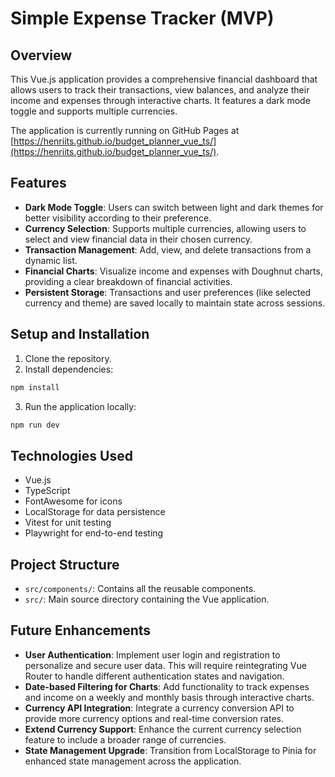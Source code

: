 # Simple Expense Tracker (MVP)


## Overview
This Vue.js application provides a comprehensive financial dashboard that allows users to track their transactions, view balances, and analyze their income and expenses through interactive charts. It features a dark mode toggle and supports multiple currencies. 

The application is currently running on GitHub Pages at [https://henriits.github.io/budget_planner_vue_ts/](https://henriits.github.io/budget_planner_vue_ts/).

## Features

- **Dark Mode Toggle**: Users can switch between light and dark themes for better visibility according to their preference.
- **Currency Selection**: Supports multiple currencies, allowing users to select and view financial data in their chosen currency.
- **Transaction Management**: Add, view, and delete transactions from a dynamic list.
- **Financial Charts**: Visualize income and expenses with Doughnut charts, providing a clear breakdown of financial activities.
- **Persistent Storage**: Transactions and user preferences (like selected currency and theme) are saved locally to maintain state across sessions.


## Setup and Installation

1. Clone the repository.
2. Install dependencies:
```sh
npm install
```
3. Run the application locally:
```sh
npm run dev
```


## Technologies Used

- Vue.js
- TypeScript
- FontAwesome for icons
- LocalStorage for data persistence
- Vitest for unit testing
- Playwright for end-to-end testing

## Project Structure

- `src/components/`: Contains all the reusable components.
- `src/`: Main source directory containing the Vue application.



## Future Enhancements

- **User Authentication**: Implement user login and registration to personalize and secure user data. This will require reintegrating Vue Router to handle different authentication states and navigation.
- **Date-based Filtering for Charts**: Add functionality to track expenses and income on a weekly and monthly basis through interactive charts.
- **Currency API Integration**: Integrate a currency conversion API to provide more currency options and real-time conversion rates.
- **Extend Currency Support**: Enhance the current currency selection feature to include a broader range of currencies.
- **State Management Upgrade**: Transition from LocalStorage to Pinia for enhanced state management across the application.
